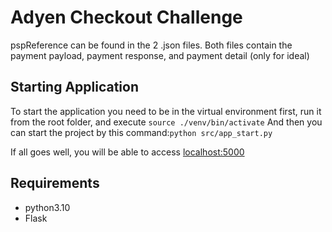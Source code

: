 # Adyen Checkout Challenge

pspReference can be found in the 2 .json files. Both files contain the payment payload, payment response, and payment detail (only for ideal) 


## Starting Application
To start the application you need to be in the virtual environment first, run it from the root folder, and execute `source ./venv/bin/activate`
And then you can start the project by this command:`python src/app_start.py`

If all goes well, you will be able to access [localhost:5000](http://localhost:5000/)

## Requirements
- python3.10
- Flask